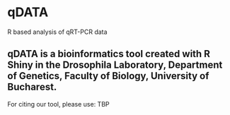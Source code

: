 # qDATA
R based analysis of qRT-PCR data


## qDATA is a bioinformatics tool created with R Shiny in the Drosophila Laboratory, Department of Genetics, Faculty of Biology, University of Bucharest.

For citing our tool, please use: TBP

